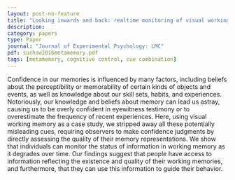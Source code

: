 ```yaml
---
layout: post-no-feature
title: "Looking inwards and back: realtime monitoring of visual working memory"
description:
category: papers
type: Paper
journal: "Journal of Experimental Psychology: LMC"
pdf: suchow2016metamemory.pdf
tags: [metamemory, cognitive control, cue combination]
---
```


Confidence in our memories is influenced by many factors, including beliefs about the perceptibility or memorability of certain kinds of objects and events, as well as knowledge about our skill sets, habits, and experiences. Notoriously, our knowledge and beliefs about memory can lead us astray, causing us to be overly confident in eyewitness testimony or to overestimate the frequency of recent experiences. Here, using visual working memory as a case study, we stripped away all these potentially misleading cues, requiring observers to make confidence judgments by directly assessing the quality of their memory representations. We show that individuals can monitor the status of information in working memory as it degrades over time. Our findings suggest that people have access to information reflecting the existence and quality of their working memories, and furthermore, that they can use this information to guide their behavior.
